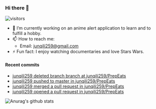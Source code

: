 ### Hi there 👋

![visitors](https://visitor-badge.glitch.me/badge?page_id=junqili259.visitor-badge)
- 🔭 I’m currently working on an anime alert application to learn and to fulfill a hobby.
- 📫 How to reach me: 
  - Email: junqili259@gmail.com 
- ⚡ Fun fact: I enjoy watching documentaries and love Stars Wars.

#### Recent commits
<!-- GITHUB:START -->
- [junqili259 deleted branch branch at junqili259/PrepEats](https://github.com/)
- [junqili259 pushed to master in junqili259/PrepEats](https://github.com/junqili259/PrepEats/compare/42d06a2dd9...41db0aad7a)
- [junqili259 merged a pull request in junqili259/PrepEats](https://github.com/junqili259/PrepEats/pull/1)
- [junqili259 opened a pull request in junqili259/PrepEats](https://github.com/junqili259/PrepEats/pull/1)
<!-- GITHUB:END -->

![Anurag's github stats](https://github-readme-stats.vercel.app/api?username=junqili259&show_icons=true&theme=tokyonight)
